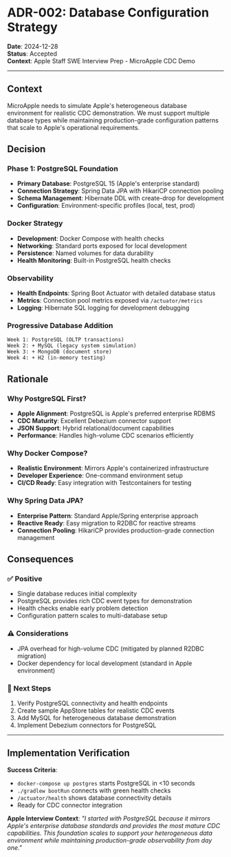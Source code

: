 # ADR-002: Database Configuration Strategy

**Date**: 2024-12-28  
**Status**: Accepted  
**Context**: Apple Staff SWE Interview Prep - MicroApple CDC Demo

---

## Context

MicroApple needs to simulate Apple's heterogeneous database environment for realistic CDC demonstration. We must support multiple database types while maintaining production-grade configuration patterns that scale to Apple's operational requirements.

## Decision

### Phase 1: PostgreSQL Foundation
- **Primary Database**: PostgreSQL 15 (Apple's enterprise standard)
- **Connection Strategy**: Spring Data JPA with HikariCP connection pooling
- **Schema Management**: Hibernate DDL with create-drop for development
- **Configuration**: Environment-specific profiles (local, test, prod)

### Docker Strategy
- **Development**: Docker Compose with health checks
- **Networking**: Standard ports exposed for local development
- **Persistence**: Named volumes for data durability
- **Health Monitoring**: Built-in PostgreSQL health checks

### Observability
- **Health Endpoints**: Spring Boot Actuator with detailed database status
- **Metrics**: Connection pool metrics exposed via `/actuator/metrics`
- **Logging**: Hibernate SQL logging for development debugging

### Progressive Database Addition
```
Week 1: PostgreSQL (OLTP transactions)
Week 2: + MySQL (legacy system simulation)  
Week 3: + MongoDB (document store)
Week 4: + H2 (in-memory testing)
```

## Rationale

### Why PostgreSQL First?
- **Apple Alignment**: PostgreSQL is Apple's preferred enterprise RDBMS
- **CDC Maturity**: Excellent Debezium connector support
- **JSON Support**: Hybrid relational/document capabilities
- **Performance**: Handles high-volume CDC scenarios efficiently

### Why Docker Compose?
- **Realistic Environment**: Mirrors Apple's containerized infrastructure
- **Developer Experience**: One-command environment setup
- **CI/CD Ready**: Easy integration with Testcontainers for testing

### Why Spring Data JPA?
- **Enterprise Pattern**: Standard Apple/Spring enterprise approach
- **Reactive Ready**: Easy migration to R2DBC for reactive streams
- **Connection Pooling**: HikariCP provides production-grade connection management

## Consequences

### ✅ Positive
- Single database reduces initial complexity
- PostgreSQL provides rich CDC event types for demonstration
- Health checks enable early problem detection
- Configuration pattern scales to multi-database setup

### ⚠️ Considerations
- JPA overhead for high-volume CDC (mitigated by planned R2DBC migration)
- Docker dependency for local development (standard in Apple environment)

### 🔄 Next Steps
1. Verify PostgreSQL connectivity and health endpoints
2. Create sample AppStore tables for realistic CDC events
3. Add MySQL for heterogeneous database demonstration
4. Implement Debezium connectors for PostgreSQL

---

## Implementation Verification

**Success Criteria**:
- `docker-compose up postgres` starts PostgreSQL in <10 seconds
- `./gradlew bootRun` connects with green health checks
- `/actuator/health` shows database connectivity details
- Ready for CDC connector integration

**Apple Interview Context**:
*"I started with PostgreSQL because it mirrors Apple's enterprise database standards and provides the most mature CDC capabilities. This foundation scales to support your heterogeneous data environment while maintaining production-grade observability from day one."*